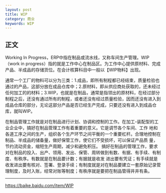 ```yaml
---
layout: post
title: WIP
category: 商业
keywords: WIP
---
```


## 正文
Working In Progress，ERP中指在制品或流水线，又称车间生产管理。WIP（work in progress）指的就是工作中心在制品区。为工作中心提供原材料、完成产品、半成品的存储货位。在会计核算科目中一般以【WIP物料】出现。


通常一个工厂的物料可以分为三类：1.成品，即所有制程都已经结束，质量检验也通过的产品，这部分放在成品仓库中；2.原材料，即从供应商处获取的，还未经过任何加工的的材料；3.WIP，也就是在制品，通常是指领出的原材料，在经过部分制程之后，还没有通过所有的制程，或者还没有经过质量检验，因而还没有进入到成品仓库的部分，无论这部分产品是否已经生产完成，只要还没有进入到成品仓库，就叫WIP。


在制品管理工作就是对在制品进行计划、协调和控制的工作。在加工-装配型的工业企业中，搞好在制品管理工作有着重要的意义。它是调节各个车间、工作 地和各道工序之间的生产，组织各个生产环节之间平衡的一个重要杠杆。合理地控制在制品、半成品的储备量，做好保管工作，使它们不受损坏，可以保证产品质 量，节约流动资金，缩短生产周期，减少和避免积压。
搞好在制品的管理工作，要求对在制品的投入、出产、领用、发出、保管、周转做到有数、有据、有手续、有制度、有秩序。有数就是在制品要计数；有据就是收发 进出要有凭证；有手续就是收发进出要有核对、签署、登录手续；有制度就是对在制品要建立一套原始记录管理制度，及时入账，经常对账等制度；有秩序就是要把在制品管得井井有条。



---
https://baike.baidu.com/item/WIP